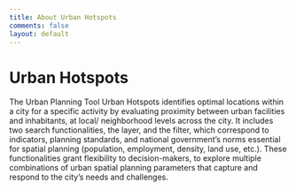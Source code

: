 ```yaml
---
title: About Urban Hotspots
comments: false
layout: default
---
```


# Urban Hotspots
The Urban Planning Tool Urban Hotspots identifies optimal locations within a city for a specific activity by evaluating proximity between urban facilities and inhabitants, at local/ neighborhood levels across the city. It includes two search functionalities, the layer, and the filter, which correspond to indicators, planning standards, and national government’s norms essential for spatial planning (population, employment, density, land use, etc.). These functionalities grant flexibility to decision-makers, to explore multiple combinations of urban spatial planning parameters that capture and respond to the city’s needs and challenges.
